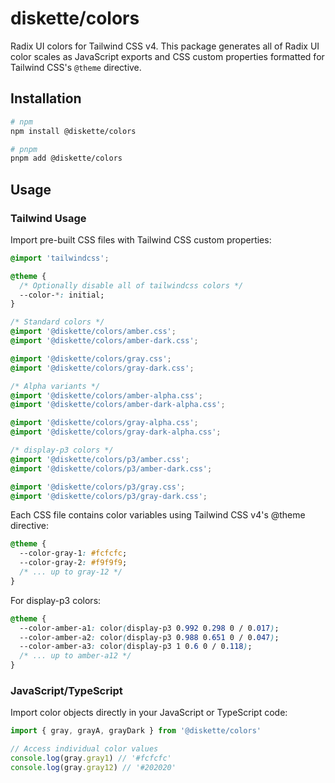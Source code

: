 # diskette/colors

Radix UI colors for Tailwind CSS v4. This package generates all of Radix UI color scales as JavaScript exports and CSS custom properties formatted for Tailwind CSS's `@theme` directive.

## Installation

```bash
# npm
npm install @diskette/colors

# pnpm
pnpm add @diskette/colors
```

## Usage

### Tailwind Usage

Import pre-built CSS files with Tailwind CSS custom properties:

```css
@import 'tailwindcss';

@theme {
  /* Optionally disable all of tailwindcss colors */
  --color-*: initial;
}

/* Standard colors */
@import '@diskette/colors/amber.css';
@import '@diskette/colors/amber-dark.css';

@import '@diskette/colors/gray.css';
@import '@diskette/colors/gray-dark.css';

/* Alpha variants */
@import '@diskette/colors/amber-alpha.css';
@import '@diskette/colors/amber-dark-alpha.css';

@import '@diskette/colors/gray-alpha.css';
@import '@diskette/colors/gray-dark-alpha.css';

/* display-p3 colors */
@import '@diskette/colors/p3/amber.css';
@import '@diskette/colors/p3/amber-dark.css';

@import '@diskette/colors/p3/gray.css';
@import '@diskette/colors/p3/gray-dark.css';
```

Each CSS file contains color variables using Tailwind CSS v4's @theme directive:

```css
@theme {
  --color-gray-1: #fcfcfc;
  --color-gray-2: #f9f9f9;
  /* ... up to gray-12 */
}
```

For display-p3 colors:

```css
@theme {
  --color-amber-a1: color(display-p3 0.992 0.298 0 / 0.017);
  --color-amber-a2: color(display-p3 0.988 0.651 0 / 0.047);
  --color-amber-a3: color(display-p3 1 0.6 0 / 0.118);
  /* ... up to amber-a12 */
}
```

### JavaScript/TypeScript

Import color objects directly in your JavaScript or TypeScript code:

```js
import { gray, grayA, grayDark } from '@diskette/colors'

// Access individual color values
console.log(gray.gray1) // '#fcfcfc'
console.log(gray.gray12) // '#202020'
```
